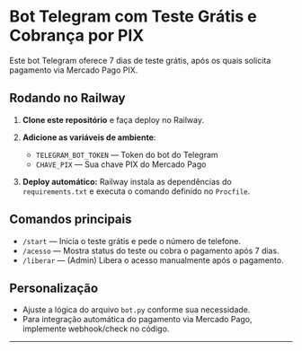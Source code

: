 # Bot Telegram com Teste Grátis e Cobrança por PIX

Este bot Telegram oferece 7 dias de teste grátis, após os quais solicita pagamento via Mercado Pago PIX.

## Rodando no Railway

1. **Clone este repositório** e faça deploy no Railway.
2. **Adicione as variáveis de ambiente**:
   - `TELEGRAM_BOT_TOKEN` — Token do bot do Telegram
   - `CHAVE_PIX` — Sua chave PIX do Mercado Pago

3. **Deploy automático:** Railway instala as dependências do `requirements.txt` e executa o comando definido no `Procfile`.

## Comandos principais

- `/start` — Inicia o teste grátis e pede o número de telefone.
- `/acesso` — Mostra status do teste ou cobra o pagamento após 7 dias.
- `/liberar` — (Admin) Libera o acesso manualmente após o pagamento.

## Personalização

- Ajuste a lógica do arquivo `bot.py` conforme sua necessidade.
- Para integração automática do pagamento via Mercado Pago, implemente webhook/check no código.

---